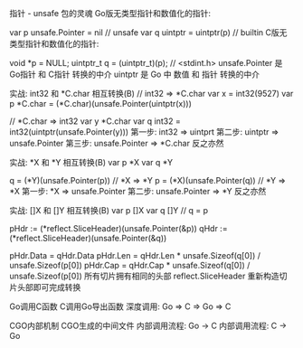 指针 - unsafe 包的灵魂
Go版无类型指针和数值化的指针:

var p unsafe.Pointer = nil        // unsafe
var q uintptr        = uintptr(p) // builtin
C版无类型指针和数值化的指针:

void     *p = NULL;
uintptr_t q = (uintptr_t)(p); // <stdint.h>
unsafe.Pointer 是 Go指针 和 C指针 转换的中介
uintptr 是 Go 中 数值 和 指针 转换的中介

实战: int32 和 *C.char 相互转换(B)
// int32 => *C.char
var x = int32(9527)
var p *C.char = (*C.char)(unsafe.Pointer(uintptr(x)))

// *C.char => int32
var y *C.char
var q int32 = int32(uintptr(unsafe.Pointer(y)))
第一步: int32 => uintprt
第二步: uintptr => unsafe.Pointer
第三步: unsafe.Pointer => *C.char
反之亦然

实战: *X 和 *Y 相互转换(B)
var p *X
var q *Y

q = (*Y)(unsafe.Pointer(p)) // *X => *Y
p = (*X)(unsafe.Pointer(q)) // *Y => *X
第一步: *X => unsafe.Pointer
第二步: unsafe.Pointer => *Y
反之亦然

实战: []X 和 []Y 相互转换(B)
var p []X
var q []Y // q = p

pHdr := (*reflect.SliceHeader)(unsafe.Pointer(&p))
qHdr := (*reflect.SliceHeader)(unsafe.Pointer(&q))

pHdr.Data = qHdr.Data
pHdr.Len = qHdr.Len * unsafe.Sizeof(q[0]) / unsafe.Sizeof(p[0])
pHdr.Cap = qHdr.Cap * unsafe.Sizeof(q[0]) / unsafe.Sizeof(p[0])
所有切片拥有相同的头部 reflect.SliceHeader
重新构造切片头部即可完成转换

Go调用C函数
C调用Go导出函数
深度调用: Go => C => Go => C

CGO内部机制
CGO生成的中间文件
内部调用流程: Go -> C
内部调用流程: C -> Go
